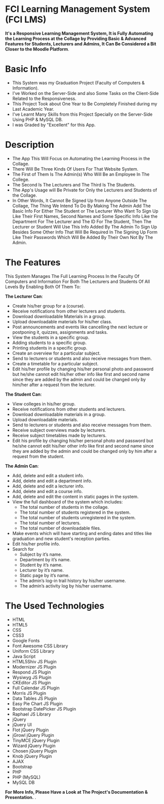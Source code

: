 # FCI Learning Management System (FCI LMS)
**It's a Responsive Learning Management System, It is Fully Automating the Learning Process at the Collage by Providing Basic & Advanced Features for Students, Lecturers and Admins, It Can Be Considered a Bit Closer to the Moodle Platform**.

# Basic Info
* This System was my Graduation Project (Faculty of Computers & Information).
* I've Worked on the Server-Side and also Some Tasks on the Client-Side Related to the Responsiveness.
* This Project Took about One Year to Be Completely Finished during my Last Academic Year.
* I've Learnt Many Skills from this Project Specially on the Server-Side Using PHP & MySQL DB.
* I was Graded by "Excellent" for this App.

# Description
* The App This Will Focus on Automating the Learning Process in the Collage.
* There Will Be Three Kinds Of Users For That Website System.
* The First of Them Is The Admin(s) Who Will Be an Employee In The College.
* The Second Is The Lecturers and The Third Is The Students.
* The App's Usage will Be Private for Only the Lecturers and Students of the Collage.
* In Other Words, It Cannot Be Signed Up from Anyone Outside The Collage, The Thing We Intend To Do By Making The Admin Add The Basic Info For Either The Student or The Lecturer Who Want To Sign Up Like Their First Names, Second Names and Some Specific Info Like the Department For The Lecturer and The ID For The Student, Then The Lecturer or Student Will Use This Info Added By The Admin To Sign Up Besides Some Other Info That Will Be Required In The Signing Up Form Like Their Passwords Which Will Be Added By Their Own Not By The Admin.

# The Features
This System Manages The Full Learning Process In the Faculty Of Computers and Information For Both The Lecturers and Students Of All Levels By Enabling Both Of Them To:

**The Lecturer Can**:
* Create his/her group for a (course).
*	Receive notifications from other lecturers and students.                                                             
*	Download downloadable Materials in a group.
*	Upload downloadable materials for his/her class.
*	Post announcements and events like cancelling the next
  lecture or postponing it, quizzes, assignments and tasks.
* View the students in a specific group.
* Adding students to a specific group.
* Printing students in a specific group.
* Create an overview for a particular subject.
* Send to lecturers or students and also receive messages from them.
* Create a timetable for a particular subject.
* Edit his/her profile by changing his/her personal photo and password but he/she cannot edit his/her other info like first and second     name since they are added by the admin and could be changed only by him/her after a request from the lecturer.

**The Student Can**:
* View colleges in his/her group.
* Receive notifications from other students and lecturers.
* Download downloadable materials in a group.
* Upload downloadable materials.
* Send to lecturers or students and also receive messages from them.
* Receive subject overviews made by lecturers.
* Receive subject timetables made by lecturers.
* Edit his profile by changing his/her personal photo and password but he/she cannot edit his/her other info like first and second name since they are added by the admin and could be changed only by him after a request from the student.

**The Admin Can**:
* Add, delete and edit a student info.
* Add, delete and edit a department info.
* Add, delete and edit a lecturer info.
* Add, delete and edit a course info.
* Add, delete and edit the content in static pages in the system.
* View the full dashboard of the system which includes:
  * The total number of students in the collage.
  * The total number of students registered in the system.
  * The total number of students unregistered in the system.
  * The total number of lecturers.
  * The total number of downloadable files.
* Make events which will have starting and ending dates and titles like graduation and new student's reception parties.
* Edit his/her profile info.
* Search for
  * Subject by it’s name.
  * Department by it’s name.
  * Student by it’s name.
  * Lecturer by it’s name.
  * Static page by it’s name.
  * The admin’s log-in trail history by his/her username.
  * The admin’s activity log by his/her username.

# The Used Technologies
* HTML
* HTML5
* CSS
* CSS3
* Google Fonts
* Font Awesome CSS Library
* Uniform CSS Library
* Java Script
* HTML5Shiv JS Plugin
* Modernizer JS Plugin
* Respond JS Plugin
* Wysiwyg JS Plugin
* CKEditor JS Plugin
* Full Calendar JS Plugin
* Morris JS Plugin
* Data Tables JS Plugin
* Easy Pie Chart JS Plugin
* Bootstrap DatePicker JS Plugin
* Raphael JS Library
* jQuery
* jQuery UI
* Flot jQuery Plugin
* jGrowl jQuery Plugin
* TinyMCE jQuery Plugin
* Wizard jQuery Plugin
* Chosen jQuery Plugin
* Knob jQuery Plugin
* AJAX
* Bootstrap
* PHP
* PHP (MySQL)
* MySQL DB

**For More Info, Please Have a Look at The Project's Documentation & Presentation.**
.
